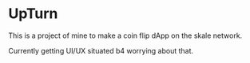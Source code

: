 # UpTurn

This is a project of mine to make a coin flip dApp on the skale network. 

Currently getting UI/UX situated b4 worrying about that.
